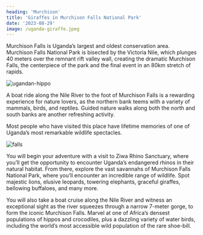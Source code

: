 ```yaml
---
heading: 'Murchison'
title: 'Giraffes in Murchison Falls National Park'
date: '2023-08-29'
image: /uganda-giraffe.jpeg
---
```


Murchison Falls is Uganda’s largest and oldest conservation area. Murchison Falls National Park is bisected by the Victoria Nile, which plunges 40 meters over the remnant rift valley wall, creating the dramatic Murchison Falls, the centerpiece of the park and the final event in an 80km stretch of rapids.

![ugandan-hippo](/uganda-hippo.jpeg)

A boat ride along the Nile River to the foot of Murchison Falls is a rewarding experience for nature lovers, as the northern bank teems with a variety of mammals, birds, and reptiles. Guided nature walks along both the north and south banks are another refreshing activity.

Most people who have visited this place have lifetime memories of one of Uganda’s most remarkable wildlife spectacles.

![falls](/falls.jpeg)

You will begin your adventure with a visit to Ziwa Rhino Sanctuary, where you’ll get the opportunity to encounter Uganda’s endangered rhinos in their natural habitat. From there, explore the vast savannahs of Murchison Falls National Park, where you’ll encounter an incredible range of wildlife. Spot majestic lions, elusive leopards, towering elephants, graceful giraffes, bellowing buffaloes, and many more.

You will also take a boat cruise along the Nile River and witness an exceptional sight as the river squeezes through a narrow 7-meter gorge, to form the iconic Murchison Falls. Marvel at one of Africa’s densest populations of hippos and crocodiles, plus a dazzling variety of water birds, including the world’s most accessible wild population of the rare shoe-bill.
